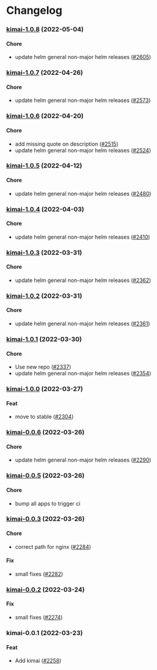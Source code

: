 # Changelog<br>


<a name="kimai-1.0.8"></a>
### [kimai-1.0.8](https://github.com/truecharts/apps/compare/kimai-1.0.7...kimai-1.0.8) (2022-05-04)

#### Chore

* update helm general non-major helm releases ([#2605](https://github.com/truecharts/apps/issues/2605))



<a name="kimai-1.0.7"></a>
### [kimai-1.0.7](https://github.com/truecharts/apps/compare/kimai-1.0.6...kimai-1.0.7) (2022-04-26)

#### Chore

* update helm general non-major helm releases ([#2573](https://github.com/truecharts/apps/issues/2573))



<a name="kimai-1.0.6"></a>
### [kimai-1.0.6](https://github.com/truecharts/apps/compare/kimai-1.0.5...kimai-1.0.6) (2022-04-20)

#### Chore

* add missing quote on description ([#2515](https://github.com/truecharts/apps/issues/2515))
* update helm general non-major helm releases ([#2524](https://github.com/truecharts/apps/issues/2524))



<a name="kimai-1.0.5"></a>
### [kimai-1.0.5](https://github.com/truecharts/apps/compare/kimai-1.0.4...kimai-1.0.5) (2022-04-12)

#### Chore

* update helm general non-major helm releases ([#2480](https://github.com/truecharts/apps/issues/2480))



<a name="kimai-1.0.4"></a>
### [kimai-1.0.4](https://github.com/truecharts/apps/compare/kimai-1.0.3...kimai-1.0.4) (2022-04-03)

#### Chore

* update helm general non-major helm releases ([#2410](https://github.com/truecharts/apps/issues/2410))



<a name="kimai-1.0.3"></a>
### [kimai-1.0.3](https://github.com/truecharts/apps/compare/kimai-1.0.2...kimai-1.0.3) (2022-03-31)

#### Chore

* update helm general non-major helm releases ([#2362](https://github.com/truecharts/apps/issues/2362))



<a name="kimai-1.0.2"></a>
### [kimai-1.0.2](https://github.com/truecharts/apps/compare/kimai-1.0.1...kimai-1.0.2) (2022-03-31)

#### Chore

* update helm general non-major helm releases ([#2361](https://github.com/truecharts/apps/issues/2361))



<a name="kimai-1.0.1"></a>
### [kimai-1.0.1](https://github.com/truecharts/apps/compare/kimai-1.0.0...kimai-1.0.1) (2022-03-30)

#### Chore

* Use new repo ([#2337](https://github.com/truecharts/apps/issues/2337))
* update helm general non-major helm releases ([#2354](https://github.com/truecharts/apps/issues/2354))



<a name="kimai-1.0.0"></a>
### [kimai-1.0.0](https://github.com/truecharts/apps/compare/kimai-0.0.6...kimai-1.0.0) (2022-03-27)

#### Feat

* move to stable ([#2304](https://github.com/truecharts/apps/issues/2304))



<a name="kimai-0.0.6"></a>
### [kimai-0.0.6](https://github.com/truecharts/apps/compare/kimai-0.0.5...kimai-0.0.6) (2022-03-26)

#### Chore

* update helm general non-major helm releases ([#2290](https://github.com/truecharts/apps/issues/2290))



<a name="kimai-0.0.5"></a>
### [kimai-0.0.5](https://github.com/truecharts/apps/compare/kimai-0.0.4...kimai-0.0.5) (2022-03-26)

#### Chore

* bump all apps to trigger ci



<a name="kimai-0.0.3"></a>
### [kimai-0.0.3](https://github.com/truecharts/apps/compare/kimai-0.0.2...kimai-0.0.3) (2022-03-26)

#### Chore

* correct path for nginx ([#2284](https://github.com/truecharts/apps/issues/2284))

#### Fix

* small fixes ([#2282](https://github.com/truecharts/apps/issues/2282))



<a name="kimai-0.0.2"></a>
### [kimai-0.0.2](https://github.com/truecharts/apps/compare/kimai-0.0.1...kimai-0.0.2) (2022-03-24)

#### Fix

* small fixes ([#2274](https://github.com/truecharts/apps/issues/2274))



<a name="kimai-0.0.1"></a>
### kimai-0.0.1 (2022-03-23)

#### Feat

* Add kimai ([#2258](https://github.com/truecharts/apps/issues/2258))
